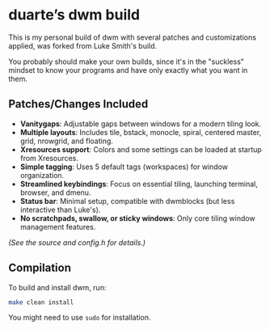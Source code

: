 # duarte’s dwm build

This is my personal build of dwm with several patches and customizations applied, was forked from Luke Smith's build.

You probably should make your own builds, since it's in the "suckless" mindset to know your programs and have only exactly what you want in them.

## Patches/Changes Included


- **Vanitygaps**: Adjustable gaps between windows for a modern tiling look.
- **Multiple layouts**: Includes tile, bstack, monocle, spiral, centered master, grid, nrowgrid, and floating.
- **Xresources support**: Colors and some settings can be loaded at startup from Xresources.
- **Simple tagging**: Uses 5 default tags (workspaces) for window organization.
- **Streamlined keybindings**: Focus on essential tiling, launching terminal, browser, and dmenu.
- **Status bar**: Minimal setup, compatible with dwmblocks (but less interactive than Luke's).
- **No scratchpads, swallow, or sticky windows**: Only core tiling window management features.

*(See the source and config.h for details.)*
## Compilation

To build and install dwm, run:

```sh
make clean install
```

You might need to use `sudo` for installation.
